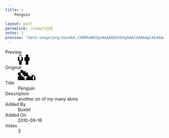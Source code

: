 ```yaml
---
title: >
    Penguin

layout: post
permalink: /view/1228
votes: 3
preview: "data:image/png;base64,iVBORw0KGgoAAAANSUhEUgAAACUAAAAgCAIAAAAaMSbnAAAABnRSTlMA/wD/AP5AXyvrAAAAuElEQVRIie2WQQqDMBBFv0UwdpdD9lQ95CAJJiLULqTFjJFGibOwecvR8fENM6Saphc+tKpFDOddtM5Iaa/ZMyJiFa11iiyR27r0FeQ1zfB8AIhIPe8AiPrsvki+U4nkA+Af+ZPNSOcT/59bQ7Nk+Q6bxb3tQb718G0VD3P18wt80YWSd8vw+XNdl/Hrv31W2Oe8F/UZa0V9vTGivnEYTvVVqml2NRzYZ4FP+P7yV/us+Iqv+C7tewMAJTvvdzXDaAAAAABJRU5ErkJggg=="
---
```

<dl class="side-by-side">
<dt>Preview</dt>
<dd>
    <img class="preview" src="data:image/png;base64,iVBORw0KGgoAAAANSUhEUgAAACUAAAAgCAIAAAAaMSbnAAAABnRSTlMA/wD/AP5AXyvrAAAAuElEQVRIie2WQQqDMBBFv0UwdpdD9lQ95CAJJiLULqTFjJFGibOwecvR8fENM6Saphc+tKpFDOddtM5Iaa/ZMyJiFa11iiyR27r0FeQ1zfB8AIhIPe8AiPrsvki+U4nkA+Af+ZPNSOcT/59bQ7Nk+Q6bxb3tQb718G0VD3P18wt80YWSd8vw+XNdl/Hrv31W2Oe8F/UZa0V9vTGivnEYTvVVqml2NRzYZ4FP+P7yV/us+Iqv+C7tewMAJTvvdzXDaAAAAABJRU5ErkJggg==">
</dd>
<dt>Original</dt>
<dd>
    <img class="preview" src="data:image/png;base64,iVBORw0KGgoAAAANSUhEUgAAAEAAAAAgCAYAAACinX6EAAAAvklEQVR42u3YsQqAIBAGYLd6/d6kzaklGhsabW1pa6zRKAgkjkTksrxf+JcczA+75JTyjLIorC/bupI55tTfBwAAAAAbEwAAAAB5b/D3QLFVXgyAC+E+E3UCbKXOpDoB1/oAQA0AAACSgaS+OLGDAgAA8S8YUzNeB+C433MWTd9awSCcG/YFALkAhGBk+QmIrwH3LPNMRgzAZAwZMQDjMJARA9B3HRkxAK3WZMQANHVNhquz/PSX+XxbPHXbfQcm3BnypNhBlAAAAABJRU5ErkJggg==">
</dd>
<dt>Title</dt>
<dd>Penguin</dd>
<dt>Description</dt>
<dd>another on of my many skins</dd>
<dt>Added By</dt>
<dd>Boxlet</dd>
<dt>Added On</dt>
<dd>2010-09-16</dd>
<dt>Votes</dt>
<dd>3</dd>
</dl>
